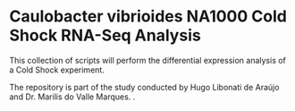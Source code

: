 # Caulobacter vibrioides NA1000 Cold Shock RNA-Seq Analysis

This collection of scripts will perform the differential expression analysis of a Cold Shock experiment.  

The repository is part of the study conducted by Hugo Libonati de Araújo and Dr. Marilis do Valle Marques.
.
